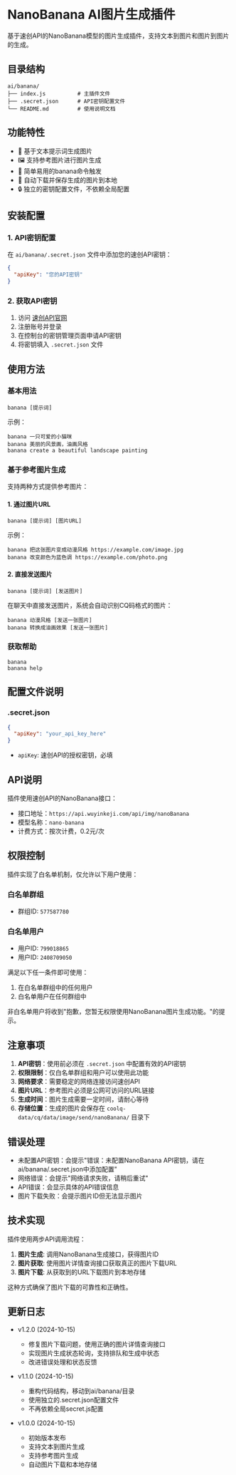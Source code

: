 # NanoBanana AI图片生成插件

基于速创API的NanoBanana模型的图片生成插件，支持文本到图片和图片到图片的生成。

## 目录结构

```
ai/banana/
├── index.js          # 主插件文件
├── .secret.json      # API密钥配置文件
└── README.md         # 使用说明文档
```

## 功能特性

- 🎨 基于文本提示词生成图片
- 🖼️ 支持参考图片进行图片生成
- 🍌 简单易用的banana命令触发
- 📁 自动下载并保存生成的图片到本地
- 🔒 独立的密钥配置文件，不依赖全局配置

## 安装配置

### 1. API密钥配置

在 `ai/banana/.secret.json` 文件中添加您的速创API密钥：

```json
{
  "apiKey": "您的API密钥"
}
```

### 2. 获取API密钥

1. 访问 [速创API官网](https://api.wuyinkeji.com/)
2. 注册账号并登录
3. 在控制台的密钥管理页面申请API密钥
4. 将密钥填入 `.secret.json` 文件

## 使用方法

### 基本用法

```
banana [提示词]
```

示例：
```
banana 一只可爱的小猫咪
banana 美丽的风景画，油画风格
banana create a beautiful landscape painting
```

### 基于参考图片生成

支持两种方式提供参考图片：

#### 1. 通过图片URL

```
banana [提示词] [图片URL]
```

示例：
```
banana 把这张图片变成动漫风格 https://example.com/image.jpg
banana 改变颜色为蓝色调 https://example.com/photo.png
```

#### 2. 直接发送图片

```
banana [提示词] [发送图片]
```

在聊天中直接发送图片，系统会自动识别CQ码格式的图片：
```
banana 动漫风格 [发送一张图片]
banana 转换成油画效果 [发送一张图片]
```

### 获取帮助

```
banana
banana help
```

## 配置文件说明

### .secret.json

```json
{
  "apiKey": "your_api_key_here"
}
```

- `apiKey`: 速创API的授权密钥，必填

## API说明

插件使用速创API的NanoBanana接口：
- 接口地址：`https://api.wuyinkeji.com/api/img/nanoBanana`
- 模型名称：`nano-banana`
- 计费方式：按次计费，0.2元/次

## 权限控制

插件实现了白名单机制，仅允许以下用户使用：

### 白名单群组
- 群组ID: `577587780`

### 白名单用户
- 用户ID: `799018865`
- 用户ID: `2408709050`

满足以下任一条件即可使用：
1. 在白名单群组中的任何用户
2. 白名单用户在任何群组中

非白名单用户将收到"抱歉，您暂无权限使用NanoBanana图片生成功能。"的提示。

## 注意事项

1. **API密钥**：使用前必须在 `.secret.json` 中配置有效的API密钥
2. **权限限制**：仅白名单群组和用户可以使用此功能
3. **网络要求**：需要稳定的网络连接访问速创API
4. **图片URL**：参考图片必须是公网可访问的URL链接
5. **生成时间**：图片生成需要一定时间，请耐心等待
6. **存储位置**：生成的图片会保存在 `coolq-data/cq/data/image/send/nanoBanana/` 目录下

## 错误处理

- 未配置API密钥：会提示"错误：未配置NanoBanana API密钥，请在ai/banana/.secret.json中添加配置"
- 网络错误：会提示"网络请求失败，请稍后重试"
- API错误：会显示具体的API错误信息
- 图片下载失败：会提示图片ID但无法显示图片

## 技术实现

插件使用两步API调用流程：

1. **图片生成**: 调用NanoBanana生成接口，获得图片ID
2. **图片获取**: 使用图片详情查询接口获取真正的图片下载URL
3. **图片下载**: 从获取到的URL下载图片到本地存储

这种方式确保了图片下载的可靠性和正确性。

## 更新日志

- v1.2.0 (2024-10-15)
  - 修复图片下载问题，使用正确的图片详情查询接口
  - 实现图片生成状态轮询，支持排队和生成中状态
  - 改进错误处理和状态反馈
  
- v1.1.0 (2024-10-15)
  - 重构代码结构，移动到ai/banana/目录
  - 使用独立的.secret.json配置文件
  - 不再依赖全局secret.js配置
  
- v1.0.0 (2024-10-15)
  - 初始版本发布
  - 支持文本到图片生成
  - 支持参考图片生成
  - 自动图片下载和本地存储
